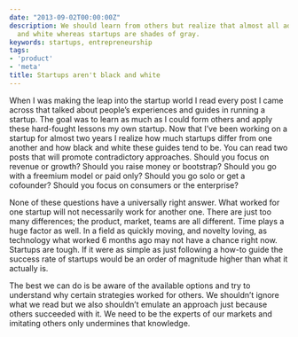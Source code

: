 ```yaml
---
date: "2013-09-02T00:00:00Z"
description: We should learn from others but realize that almost all advice is black
  and white whereas startups are shades of gray.
keywords: startups, entrepreneurship
tags:
- 'product'
- 'meta'
title: Startups aren't black and white
---
```


When I was making the leap into the startup world I read every post I came across that talked about people’s experiences and guides in running a startup. The goal was to learn as much as I could form others and apply these hard-fought lessons my own startup. Now that I’ve been working on a startup for almost two years I realize how much startups differ from one another and how black and white these guides tend to be. You can read two posts that will promote contradictory approaches. Should you focus on revenue or growth? Should you raise money or bootstrap? Should you go with a freemium model or paid only? Should you go solo or get a cofounder? Should you focus on consumers or the enterprise?

None of these questions have a universally right answer. What worked for one startup will not necessarily work for another one. There are just too many differences; the product, market, teams are all different. Time plays a huge factor as well. In a field as quickly moving, and novelty loving, as technology what worked 6 months ago may not have a chance right now. Startups are tough. If it were as simple as just following a how-to guide the success rate of startups would be an order of magnitude higher than what it actually is.

The best we can do is be aware of the available options and try to understand why certain strategies worked for others. We shouldn’t ignore what we read but we also shouldn’t emulate an approach just because others succeeded with it. We need to be the experts of our markets and imitating others only undermines that knowledge.

